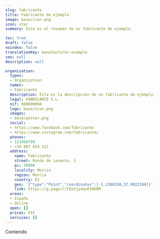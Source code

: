 ```yaml
---
slug: fabricante
title: Fabricante de ejemplo
image: base/icon.png
icon: star
summary: Este es el resumen de un fabricante de ejemplo.

toc: true
draft: false
noindex: false
translationKey: manufacturer-example
seo: null
description: null

organization:
  types:
  - Organization
  names:
  - Fabricante
  description: Esta es la descripción de un fabricante de ejemplo.
  legal: FABRICANTE S.L.
  nif: 00000000A
  logo: base/icon.png
  images:
  - base/poster.png
  social:
  - https://www.facebook.com/fabricante
  - https://www.instagram.com/fabricante/
  phones:
  - 123456789
  - +34 987 654 321
  address:
    name: Fabricante
    street: Ronda de Levante, 1
    pc: 30008
    locality: Murcia
    region: Murcia
    country: ES
    geo: '{"type":"Point","coordinates":[-1.1306520,37.9922180]}'
    link: https://g.page/r/CQsVjy4qsR1NEBM
  areas:
  - España
  - Online
  open: []
  prices: €€€
  services: []
---
```

Contenido